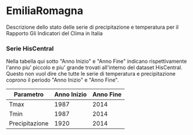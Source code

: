 # EmiliaRomagna

Descrizione dello stato delle serie di precipitazione e temperatura per il Rapporto Gli Indicatori del Clima in Italia

### Serie HisCentral

Nella tabella qui sotto "Anno Inizio" e "Anno Fine" indicano rispettivamente l'anno piu' piccolo e piu' grande trovati all'interno del dataset
HisCentral. Questo non vuol dire che tutte le serie di temperatura e precipitazione coprono il periodo "Anno Inizio" e "Anno Fine".

| Parametro | Anno Inizio | Anno Fine |
| --- | --- | --- |
| Tmax | 1987 | 2014 |
| Tmin | 1987 | 2014 |
| Precipitazione | 1920 | 2014 |
